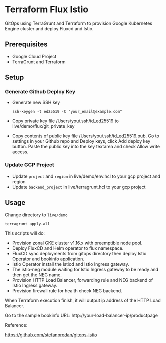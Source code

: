 # Terraform Flux Istio

GitOps using TerraGrunt and Terraform to provision Google Kubernetes Engine cluster and deploy Fluxcd and Istio.

## Prerequisites
- Google Cloud Project
- TerraGrunt and Terraform

## Setup

### Generate Github Deploy Key

- Generate new SSH key
    ```
    ssh-keygen -t ed25519 -C "your_email@example.com"
    ```

- Copy private key file /Users/you/.ssh/id_ed25519 to live/demo/flux/git_private_key

- Copy contents of public key file /Users/you/.ssh/id_ed25519.pub. 
  Go to settings in your Github repo and Deploy keys, click Add deploy key button.
  Paste the public key into the key textarea and check Allow write access.
  
### Update GCP Project

- Update `project` and `region` in live/demo/env.hcl to your gcp project and region
- Update `backend_project` in live/terragrunt.hcl to your gcp project


## Usage

Change directory to `live/demo`
```
terragrunt apply-all
```

This scripts will do:
- Provision zonal GKE cluster v1.16.x with preemptible node pool.
- Deploy FluxCD and Helm operator to flux namespace.
- FluxCD sync deployments from gitops directory then deploy Istio Operator and bookinfo application.
- Istio Operator install the Istiod and Istio Ingress gateway.
- The istio-neg module waiting for Istio Ingress gateway to be ready and then get the NEG name.
- Provision HTTP Load Balancer, forwarding rule and NEG backend of Istio Ingress gateway.
- Provision firewall rule for health check NEG backend.

When Terraform execution finish, it will output ip address of the HTTP Load Balancer.

Go to the sample bookinfo URL:
http://your-load-balancer-ip/productpage

Reference:

https://github.com/stefanprodan/gitops-istio
